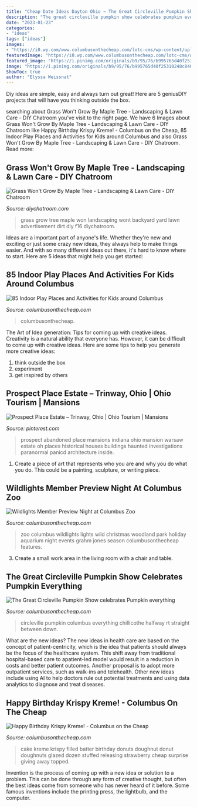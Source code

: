 ```yaml
---
title: "Cheap Date Ideas Dayton Ohio ~ The Great Circleville Pumpkin Show Celebrates Pumpkin Everything"
description: "The great circleville pumpkin show celebrates pumpkin everything"
date: "2023-01-23"
categories:
- "ideas"
tags: ["ideas"]
images:
- "https://i0.wp.com/www.columbusonthecheap.com/lotc-cms/wp-content/uploads/2019/07/IMG_8314.jpg?fit=1200%2C900&amp;ssl=1"
featuredImage: "https://i0.wp.com/www.columbusonthecheap.com/lotc-cms/wp-content/uploads/2019/07/IMG_8314.jpg?fit=1200%2C900&amp;ssl=1"
featured_image: "https://i.pinimg.com/originals/b9/95/76/b995765d40f25310248c846bc951fb3e.jpg"
image: "https://i.pinimg.com/originals/b9/95/76/b995765d40f25310248c846bc951fb3e.jpg"
ShowToc: true
author: "Elyssa Weissnat"
---
```



Diy ideas are simple, easy and always turn out great! Here are 5 geniusDIY projects that will have you thinking outside the box.

	

		
searching about Grass Won&#039;t Grow By Maple Tree - Landscaping &amp; Lawn Care - DIY Chatroom you've visit to the right page. We have 6 Images about Grass Won&#039;t Grow By Maple Tree - Landscaping &amp; Lawn Care - DIY Chatroom like Happy Birthday Krispy Kreme! - Columbus on the Cheap, 85 Indoor Play Places and Activities for Kids around Columbus and also Grass Won&#039;t Grow By Maple Tree - Landscaping &amp; Lawn Care - DIY Chatroom. Read more:
		
    
## Grass Won&#039;t Grow By Maple Tree - Landscaping &amp; Lawn Care - DIY Chatroom

<img loading=lazy src="http://www.diychatroom.com/attachments/f16/118745d1423759439-grass-wont-grow-maple-tree-backyard.jpg" onerror="this.onerror=null;this.src='https://tse4.mm.bing.net/th?id=OIP.N30mi9Tku-SGQTpvEVnoVgHaFj&amp;pid=15.1';" alt="Grass Won&#039;t Grow By Maple Tree - Landscaping &amp; Lawn Care - DIY Chatroom">

_Source: diychatroom.com_

>grass grow tree maple won landscaping wont backyard yard lawn advertisement dirt diy f16 diychatroom. 

	

Ideas are a important part of anyone's life. Whether they're new and exciting or just some crazy new ideas, they always help to make things easier. And with so many different ideas out there, it's hard to know where to start. Here are 5 ideas that might help you get started: 

    
## 85 Indoor Play Places And Activities For Kids Around Columbus

<img loading=lazy src="https://i0.wp.com/www.columbusonthecheap.com/lotc-cms/wp-content/uploads/2019/07/IMG_8314.jpg?fit=1200%2C900&amp;ssl=1" onerror="this.onerror=null;this.src='https://tse4.mm.bing.net/th?id=OIP.fGQ0HefL3AxN-qldaiDy4wHaFj&amp;pid=15.1';" alt="85 Indoor Play Places and Activities for Kids around Columbus">

_Source: columbusonthecheap.com_

>columbusonthecheap. 

	

The Art of Idea generation: Tips for coming up with creative ideas.
Creativity is a natural ability that everyone has. However, it can be difficult to come up with creative ideas. Here are some tips to help you generate more creative ideas: 
1. think outside the box 
2. experiment 
3. get inspired by others 

    
## Prospect Place Estate – Trinway, Ohio | Ohio Tourism | Mansions

<img loading=lazy src="https://i.pinimg.com/originals/b9/95/76/b995765d40f25310248c846bc951fb3e.jpg" onerror="this.onerror=null;this.src='https://tse2.mm.bing.net/th?id=OIP.VQZkxYbYT4J6JJGYO3xoIgHaFj&amp;pid=15.1';" alt="Prospect Place Estate – Trinway, Ohio | Ohio Tourism | Mansions">

_Source: pinterest.com_

>prospect abandoned place mansions indiana ohio mansion warsaw estate oh places historical houses buildings haunted investigations paranormal panicd architecture inside. 

	

1. Create a piece of art that represents who you are and why you do what you do. This could be a painting, sculpture, or writing piece. 

    
## Wildlights Member Preview Night At Columbus Zoo

<img loading=lazy src="https://i1.wp.com/www.columbusonthecheap.com/lotc-cms/wp-content/uploads/2018/10/Wildlights-8194-Grahm-S.-Jones-Columbus-Zoo-and-Aquarium.jpg?fit=1200%2C801&amp;ssl=1" onerror="this.onerror=null;this.src='https://tse3.mm.bing.net/th?id=OIP.q7kTAGBIHomZnlcjM51j1gHaE8&amp;pid=15.1';" alt="Wildlights Member Preview Night at Columbus Zoo">

_Source: columbusonthecheap.com_

>zoo columbus wildlights lights wild christmas woodland park holiday aquarium night events grahm jones season columbusonthecheap features. 

	

3. Create a small work area in the living room with a chair and table. 

    
## The Great Circleville Pumpkin Show Celebrates Pumpkin Everything

<img loading=lazy src="https://www.columbusonthecheap.com/lotc-cms/wp-content/uploads/2017/09/circleville-midway.jpg" onerror="this.onerror=null;this.src='https://tse2.mm.bing.net/th?id=OIP.Bv2dYEIVzvlDuIcenLdunAHaFj&amp;pid=15.1';" alt="The Great Circleville Pumpkin Show celebrates Pumpkin everything">

_Source: columbusonthecheap.com_

>circleville pumpkin columbus everything chillicothe halfway rt straight between down. 

	

What are the new ideas?
The new ideas in health care are based on the concept of patient-centricity, which is the idea that patients should always be the focus of the healthcare system. This shift away from traditional hospital-based care to apatient-led model would result in a reduction in costs and better patient outcomes. Another proposal is to adopt more outpatient services, such as walk-ins and telehealth. Other new ideas include using AI to help doctors rule out potential treatments and using data analytics to diagnose and treat diseases.

    
## Happy Birthday Krispy Kreme! - Columbus On The Cheap

<img loading=lazy src="https://i1.wp.com/www.columbusonthecheap.com/lotc-cms/wp-content/uploads/2018/07/Krispy_Kreme_Birthday_Press_Release_Key_Visual_1.jpg?fit=1200%2C1200&amp;ssl=1" onerror="this.onerror=null;this.src='https://tse3.mm.bing.net/th?id=OIP.Ss8gdv6XGM9WFoGYbQpFUwHaHa&amp;pid=15.1';" alt="Happy Birthday Krispy Kreme! - Columbus on the Cheap">

_Source: columbusonthecheap.com_

>cake kreme krispy filled batter birthday donuts doughnut donut doughnuts glazed dozen stuffed releasing strawberry cheap surprise giving away topped. 

	

Invention is the process of coming up with a new idea or solution to a problem. This can be done through any form of creative thought, but often the best ideas come from someone who has never heard of it before. Some famous inventions include the printing press, the lightbulb, and the computer.

